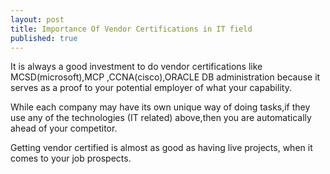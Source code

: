 ```yaml
---
layout: post
title: Importance Of Vendor Certifications in IT field
published: true
---
```


It is always a good investment to do vendor certifications like MCSD(microsoft),MCP
,CCNA(cisco),ORACLE DB administration because it serves as a proof to your potential employer of what your capability.

While each company may have its own unique way of doing tasks,if they use any of the technologies (IT related) above,then you are automatically ahead of your competitor.

Getting vendor certified is almost as good as having live projects, when it comes to your job prospects.
